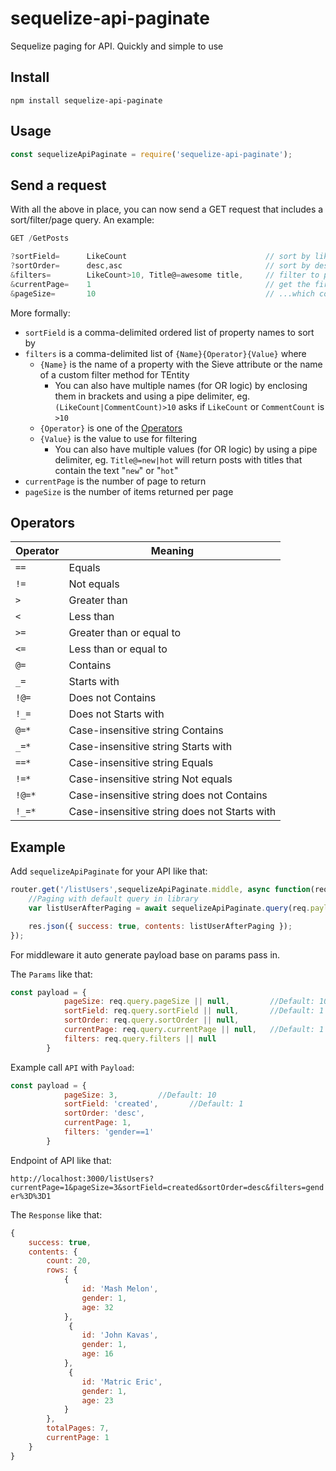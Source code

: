 # sequelize-api-paginate
 Sequelize paging for API. Quickly and simple to use

## Install

    npm install sequelize-api-paginate

## Usage


```js
const sequelizeApiPaginate = require('sequelize-api-paginate');
```

## Send a request

With all the above in place, you can now send a GET request that includes a sort/filter/page query. An example:

```js
GET /GetPosts

?sortField=      LikeCount                               // sort by likes
?sortOrder=      desc,asc                                // sort by descending or ascending
&filters=        LikeCount>10, Title@=awesome title,     // filter to posts with more than 10 likes, and a title that contains the phrase "awesome title"
&currentPage=    1                                       // get the first page...
&pageSize=       10                                      // ...which contains 10 posts
```

More formally:
* `sortField` is a comma-delimited ordered list of property names to sort by
* `filters` is a comma-delimited list of `{Name}{Operator}{Value}` where
    * `{Name}` is the name of a property with the Sieve attribute or the name of a custom filter method for TEntity
        * You can also have multiple names (for OR logic) by enclosing them in brackets and using a pipe delimiter, eg. `(LikeCount|CommentCount)>10` asks if `LikeCount` or `CommentCount` is `>10`
    * `{Operator}` is one of the [Operators](#operators)
    * `{Value}` is the value to use for filtering
        * You can also have multiple values (for OR logic) by using a pipe delimiter, eg. `Title@=new|hot` will return posts with titles that contain the text "`new`" or "`hot`"
* `currentPage` is the number of page to return
* `pageSize` is the number of items returned per page 


## Operators
| Operator   | Meaning                  |
|------------|--------------------------|
| `==`       | Equals                   |
| `!=`       | Not equals               |
| `>`        | Greater than             |
| `<`        | Less than                |
| `>=`       | Greater than or equal to |
| `<=`       | Less than or equal to    |
| `@=`       | Contains                 |
| `_=`       | Starts with              |
| `!@=`      | Does not Contains        |
| `!_=`      | Does not Starts with     |
| `@=*`      | Case-insensitive string Contains |
| `_=*`      | Case-insensitive string Starts with |
| `==*`      | Case-insensitive string Equals |
| `!=*`      | Case-insensitive string Not equals |
| `!@=*`     | Case-insensitive string does not Contains |
| `!_=*`     | Case-insensitive string does not Starts with |


## Example

Add `sequelizeApiPaginate` for your API like that:

```js
router.get('/listUsers',sequelizeApiPaginate.middle, async function(req, res, next) {
    //Paging with default query in library
    var listUserAfterPaging = await sequelizeApiPaginate.query(req.payload);

    res.json({ success: true, contents: listUserAfterPaging });
});
```
For middleware it auto generate payload base on params pass in.

The `Params` like that: 

```js
const payload = {
            pageSize: req.query.pageSize || null,         //Default: 10
            sortField: req.query.sortField || null,       //Default: 1
            sortOrder: req.query.sortOrder || null,
            currentPage: req.query.currentPage || null,   //Default: 1
            filters: req.query.filters || null            
        }
```

Example call `API` with `Payload`:

```js
const payload = {
            pageSize: 3,         //Default: 10
            sortField: 'created',       //Default: 1
            sortOrder: 'desc',
            currentPage: 1,   
            filters: 'gender==1'           
        }
```

Endpoint of API like that: 

`http://localhost:3000/listUsers?currentPage=1&pageSize=3&sortField=created&sortOrder=desc&filters=gender%3D%3D1`

The `Response` like that:

```js
{
    success: true,
    contents: {
        count: 20,
        rows: {
            {
                id: 'Mash Melon',
                gender: 1,
                age: 32
            },
             {
                id: 'John Kavas',
                gender: 1,
                age: 16
            },
             {
                id: 'Matric Eric',
                gender: 1,
                age: 23
            }
        },
        totalPages: 7,
        currentPage: 1
    }
}
```
